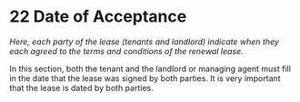 # 22 Date of Acceptance
_Here, each party of the lease (tenants and landlord) indicate when they each agreed to the terms and conditions of the renewal lease._

In this section, both the tenant and the landlord or managing agent must fill in the date that the lease was signed by both parties. It is very important that the lease is dated by both parties.